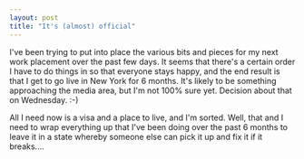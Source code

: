 ```yaml
---
layout: post
title: "It's (almost) official"
---
```

I've been trying to put into place the various bits and pieces for my next
work placement over the past few days. It seems that there's a certain order I
have to do things in so that everyone stays happy, and the end result is that
I get to go live in New York for 6 months. It's likely to be something
approaching the media area, but I'm not 100% sure yet. Decision about that on
Wednesday. :-)

All I need now is a visa and a place to live, and I'm sorted. Well, that and I
need to wrap everything up that I've been doing over the past 6 months to
leave it in a state whereby someone else can pick it up and fix it if it
breaks....
